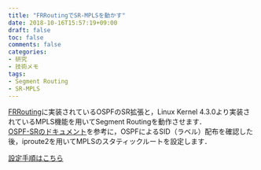 ```yaml
---
title: "FRRoutingでSR-MPLSを動かす"
date: 2018-10-16T15:57:19+09:00
draft: false
toc: false
comments: false
categories:
- 研究
- 技術メモ
tags:
- Segment Routing
- SR-MPLS
---
```


[FRRouting](https://github.com/FRRouting/frr "FRRouting")に実装されているOSPFのSR拡張と，Linux Kernel 4.3.0より実装されているMPLS機能を用いてSegment Routingを動作させます．  
[OSPF-SRのドキュメント](https://github.com/FRRouting/frr/blob/master/doc/developer/ospf-sr.rst "ospf-sr")を参考に，OSPFによるSID（ラベル）配布を確認した後，iproute2を用いてMPLSのスタティックルートを設定します．

[設定手順はこちら](https://qiita.com/watal/items/754f120f6066c2bb0064 "FRRoutingでSR MPLSを動かす")

<!--more-->
